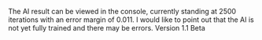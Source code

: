 The AI result can be viewed in the console, currently standing at 2500 iterations with an error margin of 0.011. I would like to point out that the AI is not yet fully trained and there may be errors.
Version 1.1 Beta